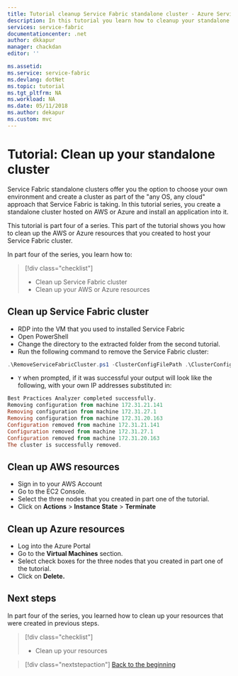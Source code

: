 ```yaml
---
title: Tutorial cleanup Service Fabric standalone cluster - Azure Service Fabric | Microsoft Docs
description: In this tutorial you learn how to cleanup your standalone cluster
services: service-fabric
documentationcenter: .net
author: dkkapur
manager: chackdan
editor: ''

ms.assetid: 
ms.service: service-fabric
ms.devlang: dotNet
ms.topic: tutorial
ms.tgt_pltfrm: NA
ms.workload: NA
ms.date: 05/11/2018
ms.author: dekapur
ms.custom: mvc
---
```

# Tutorial: Clean up your standalone cluster

Service Fabric standalone clusters offer you the option to choose your own environment and create a cluster as part of the "any OS, any cloud" approach that Service Fabric is taking. In this tutorial series, you create a standalone cluster hosted on AWS or Azure and install an application into it.

This tutorial is part four of a series. This part of the tutorial shows you how to clean up the AWS or Azure resources that you created to host your Service Fabric cluster.

In part four of the series, you learn how to:

> [!div class="checklist"]
> * Clean up Service Fabric cluster
> * Clean up your AWS or Azure resources

## Clean up Service Fabric cluster

* RDP into the VM that you used to installed Service Fabric
* Open PowerShell
* Change the directory to the extracted folder from the second tutorial.
* Run the following command to remove the Service Fabric cluster:

```powershell
.\RemoveServiceFabricCluster.ps1 -ClusterConfigFilePath .\ClusterConfig.Unsecure.MultiMachine.json
```

* `Y` when prompted, if it was successful your output will look like the following, with your own IP addresses substituted in:

```powershell
Best Practices Analyzer completed successfully.
Removing configuration from machine 172.31.21.141
Removing configuration from machine 172.31.27.1
Removing configuration from machine 172.31.20.163
Configuration removed from machine 172.31.21.141
Configuration removed from machine 172.31.27.1
Configuration removed from machine 172.31.20.163
The cluster is successfully removed.
```

## Clean up AWS resources

* Sign in to your AWS Account
* Go to the EC2 Console.
* Select the three nodes that you created in part one of the tutorial.
* Click on **Actions** > **Instance State** > **Terminate**

## Clean up Azure resources

* Log into the Azure Portal
* Go to the **Virtual Machines** section.
* Select check boxes for the three nodes that you created in part one of the tutorial.
* Click on **Delete.**

## Next steps

In part four of the series, you learned how to clean up your resources that were created in previous steps.

> [!div class="checklist"]
> * Clean up your resources

> [!div class="nextstepaction"]
> [Back to the beginning](service-fabric-tutorial-standalone-create-infrastructure.md)